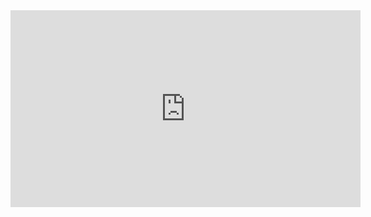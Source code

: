<html lang="en">
  <head>
    <header>
  <!-- TL;DR -->
</header>

  <title>Hello world</title>
  <link rel="stylesheet" href="styles.css"> 
  </head>
  <body>
    <h1></h1>
<iframe class="back" width="560" height="315" src="https://www.youtube.com/embed/PlFo3GRaLhM?si=6TjpLxYNVccXMFi2" frameborder="0" allow="accelerometer; autoplay; clipboard-write; encrypted-media; gyroscope; picture-in-picture; web-share" referrerpolicy="strict-origin-when-cross-origin"  loop="8" autoplay="1" allowfullscreen>
</iframe>
  </body>
</html>





